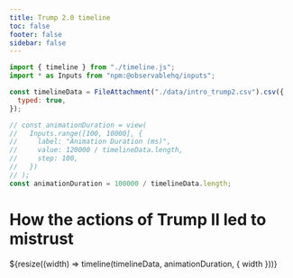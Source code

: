 ```yaml
---
title: Trump 2.0 timeline
toc: false
footer: false
sidebar: false
---
```


<head>
<link rel="stylesheet" href="./timeline.css">
</head>

<!-- imports -->

```js
import { timeline } from "./timeline.js";
import * as Inputs from "npm:@observablehq/inputs";
```

<!-- data -->

```js
const timelineData = FileAttachment("./data/intro_trump2.csv").csv({
  typed: true,
});
```

```js
// const animationDuration = view(
//   Inputs.range([100, 10000], {
//     label: "Animation Duration (ms)",
//     value: 120000 / timelineData.length,
//     step: 100,
//   })
// );
const animationDuration = 100000 / timelineData.length;
```

<!-- <div class="fullscreen-container">
  <div class="centered-content"> -->
<div class="grid grid-cols-4">
  <div class="gird-colspan-1"></div>
  <div class="grid-colspan-2">
  <h1>How the actions of Trump II led to mistrust</h1>
    <div class="timeline-container">
    ${resize((width) => timeline(timelineData, animationDuration, { width }))}
    </div>

  </div>
</div>
